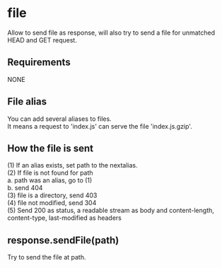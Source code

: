 file
=============

Allow to send file as response, will also try to send a file for unmatched HEAD and GET request.

## Requirements

NONE

## File alias

You can add several aliases to files.  
It means a request to 'index.js' can serve the file 'index.js.gzip'.

## How the file is sent

(1) If an alias exists, set path to the nextalias.  
(2) If file is not found for path  
        a. path was an alias, go to (1)  
        b. send 404  
(3) file is a directory, send 403  
(4) file not modified, send 304  
(5) Send 200 as status, a readable stream as body and content-length, content-type, last-modified as headers   

## response.sendFile(path)

Try to send the file at path.
